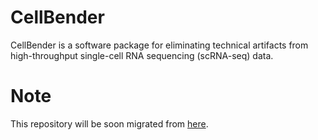 # CellBender
CellBender is a software package for eliminating technical artifacts from high-throughput single-cell RNA sequencing (scRNA-seq) data.

# Note
This repository will be soon migrated from [here](https://github.com/broadinstitute/cellbender).

